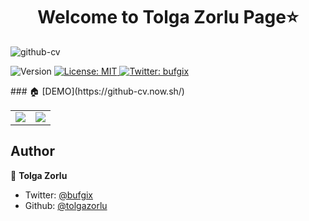 <h1 align="center">Welcome to Tolga Zorlu Page⭐</h1>

![github-cv](https://drive.google.com/file/d/1kxmRTAvrDldoJtETAGM6-zakFgiIf07E/view?usp=sharing)
<p>
  <img alt="Version" src="https://img.shields.io/badge/version-1.0.0-blue.svg?cacheSeconds=2592000" />
  <a href="#" target="_blank">
    <img alt="License: MIT" src="https://img.shields.io/badge/License-MIT-yellow.svg" />
  </a>
  <a href="https://twitter.com/bufgix" target="_blank">
    <img alt="Twitter: bufgix" src="https://img.shields.io/twitter/follow/bufgix.svg?style=social" />
  </a>
</p>
### 🏠 [DEMO](https://github-cv.now.sh/)

|   	|   	|
|---	|---	|
 ![](https://user-images.githubusercontent.com/22038798/74594363-86ef8b80-5046-11ea-9da7-5a670510a1b1.png) |  ![](https://user-images.githubusercontent.com/22038798/74594117-d08aa700-5043-11ea-8407-de19db66c8bd.png) 







## Author

👤 **Tolga Zorlu**

* Twitter: [@bufgix](https://twitter.com/tolgzorlu)
* Github: [@tolgazorlu](https://github.com/tolgazorlu)
